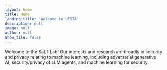 ```yaml
---
layout: home
title: Home
landing-title: 'Welcome to UTSTA'
description: null
image: null
author: null
show_tile: false
---
```


Welcome to the SaLT Lab! Our interests and research are broadly in security and privacy relating to machine learning, including adversarial generative AI, security/privacy of LLM agents, and machine learning for security.
